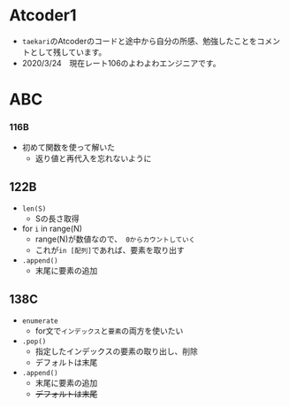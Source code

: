 # Atcoder1
- `taekari`のAtcoderのコードと途中から自分の所感、勉強したことをコメントとして残しています。
- 2020/3/24　現在レート106のよわよわエンジニアです。


# ABC

### 116B
- 初めて関数を使って解いた
    - 返り値と再代入を忘れないように
    
## 122B
- `len(S)`
    - Sの長さ取得
- for `i` in range(N)
    - range(N)が数値なので、　`0からカウントしていく`
    - これが`in [配列]`であれば、要素を取り出す
- `.append()`
    - 末尾に要素の追加
    
## 138C
- `enumerate`
  - for文で`インデックス`と`要素`の両方を使いたい
- `.pop()`
    - 指定したインデックスの要素の取り出し、削除
    - デフォルトは末尾
- `.append()`
    - 末尾に要素の追加
    - ~~デフォルトは末尾~~
